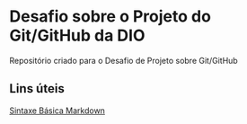 # Desafio sobre o Projeto do Git/GitHub da DIO
Repositório criado para o Desafio de Projeto sobre Git/GitHub
## Lins úteis
[Sintaxe Básica Markdown](https://www.markdownguide.org/)
